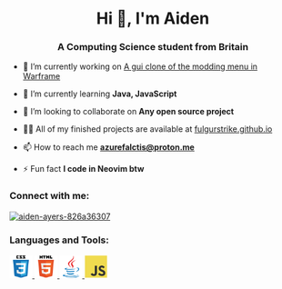 <h1 align="center">Hi 👋, I'm Aiden</h1>
<h3 align="center">A Computing Science student from Britain</h3>

- 🔭 I’m currently working on [A gui clone of the modding menu in Warframe](https://github.com/FulgurStrike/WarframeModdingMenu)

- 🌱 I’m currently learning **Java, JavaScript**

- 👯 I’m looking to collaborate on **Any open source project**

- 👨‍💻 All of my finished projects are available at [fulgurstrike.github.io](fulgurstrike.github.io)

- 📫 How to reach me **azurefalctis@proton.me**

- ⚡ Fun fact **I code in Neovim btw**

<h3 align="left">Connect with me:</h3>
<p align="left">
<a href="https://linkedin.com/in/aiden-ayers-826a36307" target="blank"><img align="center" src="https://raw.githubusercontent.com/rahuldkjain/github-profile-readme-generator/master/src/images/icons/Social/linked-in-alt.svg" alt="aiden-ayers-826a36307" height="30" width="40" /></a>
</p>

<h3 align="left">Languages and Tools:</h3>
<p align="left"> <a href="https://www.w3schools.com/css/" target="_blank" rel="noreferrer"> <img src="https://raw.githubusercontent.com/devicons/devicon/master/icons/css3/css3-original-wordmark.svg" alt="css3" width="40" height="40"/> </a> <a href="https://www.w3.org/html/" target="_blank" rel="noreferrer"> <img src="https://raw.githubusercontent.com/devicons/devicon/master/icons/html5/html5-original-wordmark.svg" alt="html5" width="40" height="40"/> </a> <a href="https://www.java.com" target="_blank" rel="noreferrer"> <img src="https://raw.githubusercontent.com/devicons/devicon/master/icons/java/java-original.svg" alt="java" width="40" height="40"/> </a> <a href="https://developer.mozilla.org/en-US/docs/Web/JavaScript" target="_blank" rel="noreferrer"> <img src="https://raw.githubusercontent.com/devicons/devicon/master/icons/javascript/javascript-original.svg" alt="javascript" width="40" height="40"/> </a> </p>

